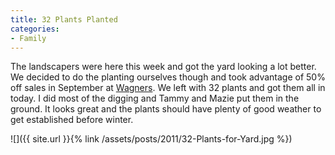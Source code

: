 ```yaml
---
title: 32 Plants Planted
categories:
- Family
---
```


The landscapers were here this week and got the yard looking a lot better. We decided to do the planting ourselves though and took advantage of 50% off sales in September at [Wagners](http://wagners.biz/). We left with 32 plants and got them all in today. I did most of the digging and Tammy and Mazie put them in the ground. It looks great and the plants should have plenty of good weather to get established before winter.

![]({{ site.url }}{% link /assets/posts/2011/32-Plants-for-Yard.jpg %})